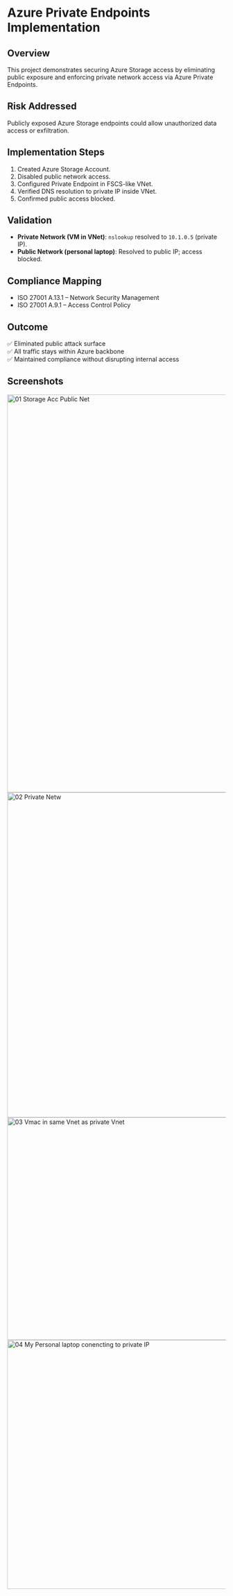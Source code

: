 # Azure Private Endpoints Implementation

## Overview
This project demonstrates securing Azure Storage access by eliminating public exposure and enforcing private network access via Azure Private Endpoints.

## Risk Addressed
Publicly exposed Azure Storage endpoints could allow unauthorized data access or exfiltration.

## Implementation Steps
1. Created Azure Storage Account.
2. Disabled public network access.
3. Configured Private Endpoint in FSCS-like VNet.
4. Verified DNS resolution to private IP inside VNet.
5. Confirmed public access blocked.

## Validation
- **Private Network (VM in VNet)**: `nslookup` resolved to `10.1.0.5` (private IP).
- **Public Network (personal laptop)**: Resolved to public IP; access blocked.

## Compliance Mapping
- ISO 27001 A.13.1 – Network Security Management
- ISO 27001 A.9.1 – Access Control Policy

## Outcome
✅ Eliminated public attack surface  
✅ All traffic stays within Azure backbone  
✅ Maintained compliance without disrupting internal access

## Screenshots
<img width="955" height="917" alt="01 Storage Acc  Public Net" src="https://github.com/user-attachments/assets/82427265-1199-49cc-85ff-9c817131f2b1" />
<img width="959" height="749" alt="02 Private Netw" src="https://github.com/user-attachments/assets/e441c436-5340-4ea3-ba9e-0c763a0fbde4" />
<img width="841" height="513" alt="03 Vmac in same Vnet as private Vnet" src="https://github.com/user-attachments/assets/2e9caf1a-5933-4b55-9d19-f7a28465e299" />
<img width="767" height="574" alt="04 My Personal laptop conencting to private IP" src="https://github.com/user-attachments/assets/2af51ed5-77f0-4248-b43f-02496aa3a5e6" />
